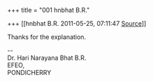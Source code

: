 +++
title = "001 hnbhat B.R."

+++
[[hnbhat B.R.	2011-05-25, 07:11:47 [Source](https://groups.google.com/g/samskrita/c/atPToyb5w9U)]]



Thanks for the explanation.  
  
--  
Dr. Hari Narayana Bhat B.R.  
EFEO,  
PONDICHERRY  

